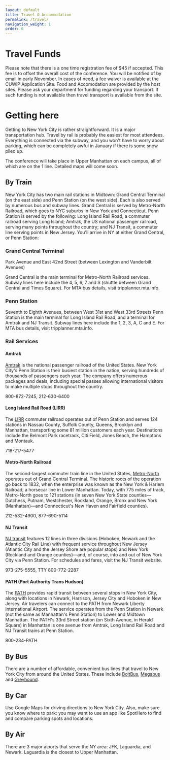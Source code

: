 ```yaml
---
layout: default
title: Travel & Accommodation 
permalink: /travel/
navigation_weight: 1
order: 6
---
```


# Travel Funds

Please note that there is a one time registration fee of $45 if accepted. This
fee is to offset the overall cost of the conference. You
will be notified of by email in early November. In cases of need, a fee waiver
is available at the CUWiP Application Site. Food and Accomodation are
provided by the host sites. Please ask your
department for funding regarding your transport. If such funding is not
available then travel transport is available from the site. 

# Getting here

Getting to New York City is rather straightforward. It is a major transportation hub. Travel by rail is probably the easiest for most attendees. Everything is connected via the subway, and you won't have to worry about parking, which can be completely awful in January if there is some snow piled up.

The conference will take place in Upper Manhattan on each campus, all of which are on the 1 line. Detailed maps will come soon.

## By Train

New York City has two main rail stations in Midtown: Grand Central Terminal (on the east side) and Penn Station (on the west side). Each is also served by numerous bus and subway lines. Grand Central is served by Metro-North Railroad, which goes to NYC suburbs in New York and Connecticut. Penn Station is served by the following: Long Island Rail Road, a commuter railroad serving Long Island; Amtrak, the US national passenger railroad, serving many points throughout the country; and NJ Transit, a commuter line serving points in New Jersey. You'll arrive in NY at either Grand Central, or Penn Station:

### Grand Central Terminal

Park Avenue and East 42nd Street (between Lexington and Vanderbilt Avenues)

Grand Central is the main terminal for Metro-North Railroad services. Subway lines here include the 4, 5, 6, 7 and S (shuttle between Grand Central and Times Square). For MTA bus details, visit tripplanner.mta.info.

### Penn Station

Seventh to Eighth Avenues, between West 31st and West 33rd Streets
Penn Station is the main terminal for Long Island Rail Road, and a terminal for Amtrak and NJ Transit. Subway lines here include the 1, 2, 3, A, C and E. For MTA bus details, visit tripplanner.mta.info.

### Rail Services

#### Amtrak

[Amtrak](https://www.amtrak.com/home) is the national passenger railroad of the United States. New York City's Penn Station is their busiest station in the nation, serving hundreds of thousands of passengers each year. The company offers numerous packages and deals, including special passes allowing international visitors to make multiple stops throughout the country.

800-872-7245, 212-630-6400

####  Long Island Rail Road (LIRR)

The [LIRR](http://lirr42.mta.info/) commuter railroad operates out of Penn Station and serves 124 stations in Nassau County, Suffolk County, Queens, Brooklyn and Manhattan, transporting some 81 million customers each year. Destinations include the Belmont Park racetrack, Citi Field, Jones Beach, the Hamptons and Montauk.

718-217-5477

#### Metro-North Railroad

The second-largest commuter train line in the United States, [Metro-North](http://www.mta.info/mnr) operates out of Grand Central Terminal. The historic roots of the operation go back to 1832, when the enterprise was known as the New York & Harlem Railroad, a horsecar line in Lower Manhattan. Today, with 775 miles of track, Metro-North goes to 121 stations (in seven New York State counties—Dutchess, Putnam, Westchester, Rockland, Orange, Bronx and New York (Manhattan)—and Connecticut's New Haven and Fairfield counties).

212-532-4900, 877-690-5114

#### NJ Transit

[NJ transit](http://www.njtransit.com/) features 12 lines in three divisions (Hoboken, Newark and the Atlantic City Rail Line) with frequent service throughout New Jersey (Atlantic City and the Jersey Shore are popular stops) and New York (Rockland and Orange counties)—and, of course, into and out of New York City via Penn Station. For schedules and fares, visit the NJ Transit website.

973-275-5555, TTY 800-772-2287

#### PATH (Port Authority Trans Hudson)

The [PATH](http://www.panynj.gov/path/) provides rapid transit between several stops in New York City, along with locations in Newark, Harrison, Jersey City and Hoboken in New Jersey. Air travelers can connect to the PATH from Newark Liberty International Airport. The service operates from the Penn Station in Newark (not the same as Manhattan's Penn Station) to Lower and Midtown Manhattan. The PATH's 33rd Street station (on Sixth Avenue, in Herald Square) in Manhattan is one avenue from Amtrak, Long Island Rail Road and NJ Transit trains at Penn Station.

800-234-PATH

## By Bus

There are a number of affordable, convenient bus lines that travel to New York City from around the United States. These include [BoltBus](https://www.boltbus.com/), [Megabus](https://www.megabus.com/) and [Greyhound](https://www.greyhound.com/).  

## By Car

Use Google Maps for driving directions to New York City. Also, make sure you know where to park: you may want to use an app like SpotHero to find and compare parking spots and locations.

## By Air

There are 3 major aiports that serve the NY area: JFK, Laguardia, and Newark. Laguardia is the closest to Upper Manhattan.
